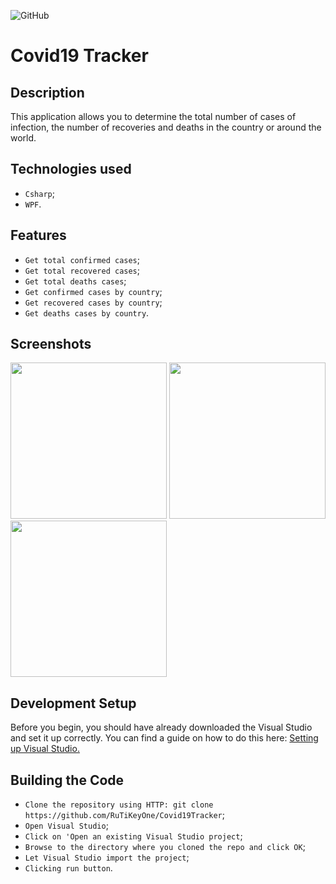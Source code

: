 ![GitHub](https://img.shields.io/github/license/IgorVolochay/Face-recognition?style=flat-square&color=blue) &nbsp;
# Сovid19 Tracker

## Description
This application allows you to determine the total number of cases of infection, the number of recoveries and deaths in the country or around the world.

## Technologies used
* `Csharp`;
* `WPF`.

## Features
* `Get total confirmed cases`;
* `Get total recovered cases`;
* `Get total deaths cases`; 
* `Get confirmed cases by country`;
* `Get recovered cases by country`;
* `Get deaths cases by country`.

## Screenshots

<p align="start">
  <img src="https://github.com/RuTiKeyOne/Covid19Tracker/blob/master/doc/Screenshots/1.PNG" width="250"/>
  <img src="https://github.com/RuTiKeyOne/Covid19Tracker/blob/master/doc/Screenshots/2.PNG" width="250"/>
  <img src="https://github.com/RuTiKeyOne/Covid19Tracker/blob/master/doc/Screenshots/3.PNG" width="250"/>
</p>
 
## Development Setup

Before you begin, you should have already downloaded the Visual Studio and set it up correctly. You can find a guide on how to do this here: [Setting up Visual Studio.](https://docs.microsoft.com/en-us/visualstudio/install/install-visual-studio?view=vs-2022)

## Building the Code

* `Clone the repository using HTTP: git clone https://github.com/RuTiKeyOne/Covid19Tracker`;
* `Open Visual Studio`;
* `Click on 'Open an existing Visual Studio project`;
* `Browse to the directory where you cloned the repo and click OK`;
* `Let Visual Studio import the project`;
* `Clicking run button`.
